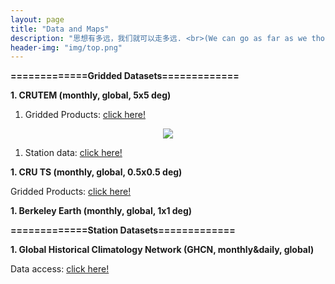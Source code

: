 ```yaml
---
layout: page
title: "Data and Maps"
description: "思想有多远，我们就可以走多远. <br>(We can go as far as we thought)"
header-img: "img/top.png"
---
```

**=============Gridded Datasets=============**

**1. CRUTEM (monthly, global, 5x5 deg)**

  1. Gridded Products: [click here!](https://crudata.uea.ac.uk/cru/data/temperature/)

<center>
    <p><img src="https://www.metoffice.gov.uk/hadobs/hadcrut4/data/current/web_figures/anomalies.png" align="center"></p>
</center>

  1. Station data: [click here!](https://crudata.uea.ac.uk/cru/data/temperature/crutem4/station-data.htm)

**1. CRU TS (monthly, global, 0.5x0.5 deg)**

Gridded Products: [click here!](https://crudata.uea.ac.uk/cru/data/hrg/)

**1. Berkeley Earth (monthly, global, 1x1 deg)**



**=============Station Datasets=============**

**1. Global Historical Climatology Network (GHCN, monthly&daily, global)**

Data access: [click here!](https://www.ncdc.noaa.gov/data-access/land-based-station-data/land-based-datasets/global-historical-climatology-network-ghcn)

